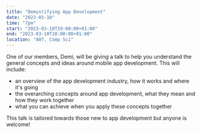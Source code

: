 ```yaml
---
title: "Demystifying App Development"
date: "2023-03-10"
time: "7pm"
start: "2023-03-10T19:00:00+01:00"
end: "2023-03-10T20:00:00+01:00"
location: "A07, Comp Sci"
---
```


One of our members, Demi, will be giving a talk to help you understand the general concepts and ideas around mobile app development. This will include:
- an overview of the app development industry, how it works and where it's going
- the overarching concepts around app development, what they mean and how they work together
- what you can achieve when you apply these concepts together

This talk is tailored towards those new to app development but anyone is welcome!


